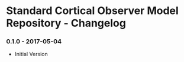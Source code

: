 # Standard Cortical Observer Model Repository - Changelog

### 0.1.0 - 2017-05-04

* Initial Version

